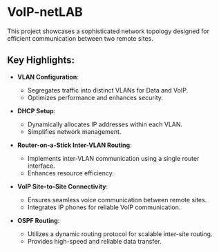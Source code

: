 # VoIP-netLAB  

This project showcases a sophisticated network topology designed for efficient communication between two remote sites.  

## Key Highlights:  

- **VLAN Configuration**:  
  - Segregates traffic into distinct VLANs for Data and VoIP.  
  - Optimizes performance and enhances security.  

- **DHCP Setup**:  
  - Dynamically allocates IP addresses within each VLAN.  
  - Simplifies network management.  

- **Router-on-a-Stick Inter-VLAN Routing**:  
  - Implements inter-VLAN communication using a single router interface.  
  - Enhances resource efficiency.  

- **VoIP Site-to-Site Connectivity**:  
  - Ensures seamless voice communication between remote sites.  
  - Integrates IP phones for reliable VoIP communication.  

- **OSPF Routing**:  
  - Utilizes a dynamic routing protocol for scalable inter-site routing.  
  - Provides high-speed and reliable data transfer.  


